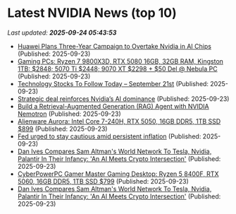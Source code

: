 # Latest NVIDIA News (top 10)
_Last updated: **2025-09-24 05:43:53**_

- [Huawei Plans Three-Year Campaign to Overtake Nvidia in AI Chips](https://biztoc.com/x/c2d3ae693783ff76) (Published: 2025-09-23)
- [Gaming PCs: Ryzen 7 9800X3D, RTX 5080 16GB, 32GB RAM, Kingston 1TB: $2848; 5070 Ti $2448; 9070 XT $2298 + $50 Del @ Nebula PC](https://www.ozbargain.com.au/node/925392) (Published: 2025-09-23)
- [Technology Stocks To Follow Today – September 21st](https://www.etfdailynews.com/2025/09/23/technology-stocks-to-follow-today-september-21st/) (Published: 2025-09-23)
- [Strategic deal reinforces Nvidia’s AI dominance](https://m.economictimes.com/markets/stocks/news/strategic-deal-reinforces-nvidias-ai-dominance/nvidia-to-invest-100b-in-openai/slideshow/124061707.cms) (Published: 2025-09-23)
- [Build a Retrieval-Augmented Generation (RAG) Agent with NVIDIA Nemotron](https://developer.nvidia.com/blog/build-a-rag-agent-with-nvidia-nemotron/) (Published: 2025-09-23)
- [Alienware Aurora: Intel Core 7-240H, RTX 5050, 16GB DDR5, 1TB SSD $899](https://slickdeals.net/f/18625693-alienware-aurora-intel-core-7-240h-rtx-5050-16gb-ddr5-1tb-ssd-899) (Published: 2025-09-23)
- [Fed urged to stay cautious amid persistent inflation](https://m.economictimes.com/markets/stocks/news/fed-urged-to-stay-cautious-amid-persistent-inflation/analyst-insights-partnership-risks/slideshow/124061601.cms) (Published: 2025-09-23)
- [Dan Ives Compares Sam Altman's World Network To Tesla, Nvidia, Palantir In Their Infancy: 'An AI Meets Crypto Intersection'](https://biztoc.com/x/56ce6a762b0c5890) (Published: 2025-09-23)
- [CyberPowerPC Gamer Master Gaming Desktop: Ryzen 5 8400F, RTX 5060, 16GB DDR5, 1TB SSD $799](https://slickdeals.net/f/18625630-cyberpowerpc-gamer-master-gaming-desktop-ryzen-5-8400f-rtx-5060-16gb-ddr5-1tb-ssd-799) (Published: 2025-09-23)
- [Dan Ives Compares Sam Altman's World Network To Tesla, Nvidia, Palantir In Their Infancy: 'An AI Meets Crypto Intersection'](https://finance.yahoo.com/news/dan-ives-compares-sam-altmans-041204919.html) (Published: 2025-09-23)
